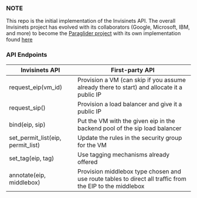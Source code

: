 ### NOTE
This repo is the initial implementation of the Invisinets API. The overall Invisinets project has evolved with its collaborators (Google, Microsoft, IBM, and more) to become the [Paraglider project](paragliderproject.io) with its own implementation found [here](https://github.com/paraglider-project/paraglider)

### API Endpoints
| Invisinets API | First-party API |
| --- | ----------- |
| request_eip(vm_id) | Provision a VM (can skip if you assume already there to start) and allocate it a public IP |
| request_sip() | Provision a load balancer and give it a public IP |
| bind(eip, sip) | Put the VM with the given eip in the backend pool of the sip load balancer |
| set_permit_list(eip, permit_list) | Update the rules in the security group for the VM |
| set_tag(eip, tag) | Use tagging mechanisms already offered |
| annotate(eip, middlebox) | Provision middlebox type chosen and use route tables to direct all traffic from the EIP to the middlebox |

